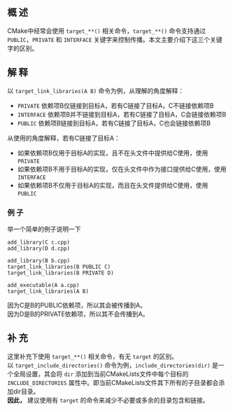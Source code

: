 ## 概 述
CMake中经常会使用 `target_**()` 相关命令，`target_**()` 命令支持通过 `PUBLIC`，`PRIVATE` 和 `INTERFACE` 关键字来控制传播。本文主要介绍下这三个关键字的区别。

## 解 释
以 `target_link_libraries(A B)` 命令为例，从理解的角度解释：
- `PRIVATE` 依赖项B仅链接到目标A，若有C链接了目标A，C不链接依赖项B
- `INTERFACE` 依赖项B并不链接到目标A，若有C链接了目标A，C会链接依赖项B
- `PUBLIC` 依赖项B链接到目标A，若有C链接了目标A，C也会链接依赖项B

从使用的角度解释，若有C链接了目标A：
- 如果依赖项B仅用于目标A的实现，且不在头文件中提供给C使用，使用 `PRIVATE`
- 如果依赖项B不用于目标A的实现，仅在头文件中作为接口提供给C使用，使用 `INTERFACE`
- 如果依赖项B不仅用于目标A的实现，而且在头文件提供给C使用，使用 `PUBLIC`

### 例 子
举一个简单的例子说明一下
```
add_library(C c.cpp)
add_library(D d.cpp)

add_library(B b.cpp)
target_link_libraries(B PUBLIC C)
target_link_libraries(B PRIVATE D)

add_executable(A a.cpp)
target_link_libraries(A B)
```
因为C是B的PUBLIC依赖项，所以其会被传播到A。  
因为D是B的PRIVATE依赖项，所以其不会传播到A。

## 补 充
这里补充下使用 `target_**()` 相关命令，有无 `target` 的区别。    
以 `target_include_directories()` 命令为例，`include_directories(dir)` 是一个全局设置，其会将 `dir` 添加到当前CMakeLists文件中每个目标的 `INCLUDE_DIRECTORIES` 属性中。即当前CMakeLists文件其下所有的子目录都会添加dir目录。  
**因此，** 建议使用有 `target` 的命令来减少不必要或多余的目录包含和链接。
